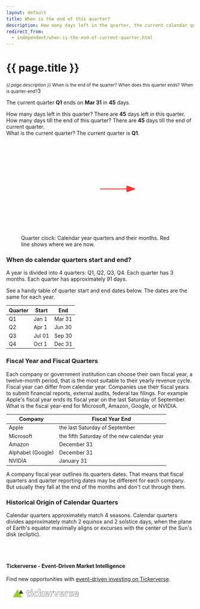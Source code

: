 ```yaml
---
layout: default
title: When is the end of this quarter?
description: How many days left in the quarter, the current calendar quarter-end date, and live quarter clock. What is the current quarter?
redirect_from: 
  - independent/when-is-the-end-of-current-quarter.html
---
```


[comment]: <> (permalink: /when-is-the-end-of-current-quarter)

<h1>{{ page.title }}</h1>
<small><i>{{ page.description }}</i></small>
<small>When is the end of the quarter?</small>
<small>When does this quarter ends?</small>
<small>When is quarter-end?</small>3

The current quarter <b id='quarterName'>Q1</b> ends on <b id='quarterEnd'>Mar 31</b> in <b id="daysLeft">45</b> days.
<br>

How many days left in this quarter? There are <b id="daysLeft2">45</b> days left in this quarter.<br>
How many days till the end of this quarter? There are <b id="daysLeft3">45</b> days till the end of current quarter.<br>
What is the current quarter? The current quarter is <b id='quarterName2'>Q1</b>.

<style>

#clockContainer {
    position: relative;
    margin: auto;
    width: 250px;
    height: 250px;
    background: url(/images/quarters.svg) no-repeat;
    background-size: 100%;
}
  
#clockArrow {
    position: absolute;
    color: red;
    border-radius: 10px;
    transform-origin: left;
    opacity: 0.8;
    width: 40%;
    left: 50%;
    top: 45%;
}
</style>

<figure class="figure">
    <div id="clockContainer" class="figure-img img-fluid rounded">
      <svg id="clockArrow" xmlns="http://www.w3.org/2000/svg" viewBox="0 0 350 100" alt>
        <title>Clock arrow</title>
        <defs>
          <marker id="arrowhead" markerWidth="10" markerHeight="7" 
            refX="0" refY="3.5" orient="auto" stroke="red" fill="red">
            <polygon points="0 0, 10 3.5, 0 7" />
          </marker>
        </defs>
        <line x1="0" y1="50" x2="250" y2="50" stroke="red" 
        stroke-width="8" marker-end="url(#arrowhead)" />
      </svg>
    </div>
    <figcaption class="figure-caption">Quarter clock: Calendar year quarters and their months. Red line shows where we are now.</figcaption>
</figure>

<h3>When do calendar quarters start and end?</h3>
<p>A year is divided into 4 quarters: Q1, Q2, Q3, Q4. Each quarter has 3 months. Each quarter has approximately 91 days.</p>

<p>See a handy table of quarter start and end dates below. The dates are the same for each year.</p>

<table class="table table-striped">
    <thead>
        <tr>
            <th scope="col">
                Quarter
            </th>
            <th scope="col">
                Start
            </th>
            <th scope="col">
                End
            </th>
        </tr>
    </thead>
    <tbody>
        <tr>
            <td>Q1</td>
            <td>Jan 1</td>
            <td>Mar 31</td>
        </tr>
        <tr>
            <td>Q2</td>
            <td>Apr 1</td>
            <td>Jun 30</td>
        </tr>
        <tr>
            <td>Q3</td>
            <td>Jul 01</td>
            <td>Sep 30</td>
        </tr>
        <tr>
            <td>Q4</td>
            <td>Oct 1</td>
            <td>Dec 31</td>
        </tr>
    </tbody>
</table>

<h3>Fiscal Year and Fiscal Quarters</h3>
<p>
  Each company or government institution can choose their own fiscal year, a twelve-month period, that is the most suitable to their yearly revenue cycle.
  Fiscal year can differ from calendar year.
  Companies use their fiscal years to submit financial reports, external audits, federal tax filings.
  For example Apple's fiscal year ends its fiscal year on the last Saturday of September.
  What is the fiscal year-end for Microsoft, Amazon, Google, or NVIDIA.
</p>

<table class="table table-striped">
    <thead>
        <tr>
            <th scope="col">
                Company
            </th>
            <th scope="col">
                Fiscal Year End
            </th>
        </tr>
    </thead>
    <tbody>
        <tr>
            <td>Apple</td>
            <td>the last Saturday of September</td>
        </tr>
        <tr>
            <td>Microsoft</td>
            <td>the fifth Saturday of the new calendar year</td>
        </tr>
        <tr>
            <td>Amazon</td>
            <td>December 31</td>
        </tr>
        <tr>
            <td>Alphabet (Google)</td>
            <td>December 31</td>
        </tr>
        <tr>
            <td>NVIDIA</td>
            <td>January 31</td>
        </tr>
    </tbody>
</table>

<p>
A company fiscal year outlines its quarters dates.
That means that fiscal quarters and quarter reporting dates may be different for each company.
But usually they fall at the end of the months and don't cut through them.
</p>

<h3>Historical Origin of Calendar Quarters</h3>
<p>
Calendar quarters approximately match 4 seasons.
Calendar quarters divides approximately match 2 equinox and 2 solstice days, when the plane of Earth's equator maximally aligns or excurses with the center of the Sun's disk (ecliptic).
</p>

<br>
<br>
<h4>Tickerverse - Event-Driven Market Intelligence</h4>
Find new opportunities with <a href="https://tickerverse.com/">event-driven investing on Tickerverse</a>.
<div>
  <a href="https://tickerverse.com/">
    <img style="width: 200px" src="/images/tickerverse-title.svg" alt="Stay on top of important company events">
  </a>
</div>


<script>
    // set values
    document.getElementById('quarterName').innerText = 'Q' + getQuarter().toString();
    document.getElementById('quarterName2').innerText = 'Q' + getQuarter().toString();
    document.getElementById('quarterEnd').innerText = getQEnd().toLocaleDateString();
    document.getElementById('daysLeft').innerText = daysLeftInQuarter().toString();
    document.getElementById('daysLeft2').innerText = daysLeftInQuarter().toString();
    document.getElementById('daysLeft3').innerText = daysLeftInQuarter().toString();


    // set clock
    var dt = new Date();
    var current = new Date(dt.getTime());
    var previous = new Date(dt.getFullYear(), 0, 1);
    var full = new Date(dt.getFullYear() + 1, 0, 1) - previous;
    var arrow_rotation = (current - previous) / full * 360 - 90;
    document.getElementById('clockArrow').style.transform = `rotate(${arrow_rotation}deg)`;

    
    function getQuarter(d) {
      d = d || new Date();
      var m = Math.floor(d.getMonth()/3) + 1;
      return m > 4? m - 4 : m;
    }
    
    function getQEnd(d) {
      d = d || new Date();
      var qEnd = new Date(d);
      qEnd.setMonth(qEnd.getMonth() + 3 - qEnd.getMonth() % 3, 0);
      qEnd.setHours(0);
      qEnd.setMinutes(0);
      qEnd.setSeconds(0);
      return qEnd;
    }
    
    function daysLeftInQuarter(d) {
      d = d || new Date();
      var qEnd = getQEnd(d);
      return Math.floor((qEnd - d) / 8.64e7) + 1;
    }

</script>


